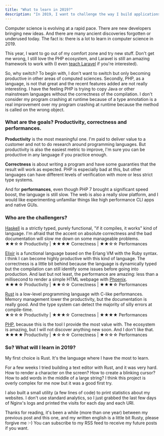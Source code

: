 ```yaml
---
title: "What to learn in 2019?"
description: "In 2019, I want to challenge the way I build applications by exploring other interesting technologies."
---
```


Computer science is evolving at a rapid pace. There are new developers bringing new ideas. And there are many ancient discoveries forgotten or underused today. The fact is: there is a lot to learn in computer science in 2019. 

This year, I want to go out of my comfort zone and try new stuff. Don't get me wrong, I still love the PHP ecosystem, and Laravel is still an amazing framework to work with (I even [teach Laravel](https://www.formation-laravel.fr/) if you're interested).

So, why switch? To begin with, I don't want to switch but only becoming productive in other areas of computed sciences. Secondly, PHP, as a language, is not that great and the recent features added are not really interesting. I have the feeling PHP is trying to copy Java or other mainstream languages without the correctness of the compilation. I don't consider my program crashing at runtime because of a type annotation is a real improvement over my program crashing at runtime because the method is called on the wrong object.

### What are the goals? Productivity, correctness and performances.

**Productivity** is the most meaningful one. I'm paid to deliver value to a customer and not to do research around programming languages. But productivity is also the easiest metric to improve, I'm sure you can be productive in any language if you practice enough.

**Correctness** is about writing a program and have some guaranties that the result will work as expected. PHP is especially bad at this, but other languages can have different levels of verification with more or less strict type systems.

And for **performances**, even though PHP 7 brought a significant speed boost, the language is still slow. The web is also a really slow platform, and I would like experimenting unfamiliar things like high performance CLI apps and native GUIs. 

### Who are the challengers?

[Haskell](https://haskell-lang.org/) is a strictly typed, purely functional, "if it compiles, it works" kind of language. I'm afraid that the accent on absolute correctness and the bad documentation will slow me down on some manageable problems.
<br class="inline-block mb-2">
<span class="text-orange-light">★★</span><span class="text-orange-darker">☆☆</span> Productivity |
<span class="text-orange-light">★★★★</span><span class="text-orange-darker"></span> Correctness |
<span class="text-orange-light">★★</span><span class="text-orange-darker">☆☆</span> Performances

[Elixir](https://elixir-lang.org/) is a functional language based on the Erlang VM with the Ruby syntax. I think I can become highly productive with this kind of language. The correctness is a little bit behind because the language is dynamically typed but the compilation can still identify some issues before going into production. And last but not least, the performance are amazing: less than a millisecond to render a simple HTML webpage with [Phoenix](https://phoenixframework.org/).
<br class="inline-block mb-2">
<span class="text-orange-light">★★★</span><span class="text-orange-darker">☆</span> Productivity |
<span class="text-orange-light">★★</span><span class="text-orange-darker">☆☆</span> Correctness |
<span class="text-orange-light">★★★</span><span class="text-orange-darker">☆</span> Performances

[Rust](https://www.rust-lang.org/) is a low-level programming language with C-like performances. Memory management lower the productivity, but the documentation is really good. And the type system can detect the majority of silly errors at compile-time.
<br class="inline-block mb-2">
<span class="text-orange-light">★</span><span class="text-orange-darker">☆☆☆</span> Productivity |
<span class="text-orange-light">★★★</span><span class="text-orange-darker">☆</span> Correctness |
<span class="text-orange-light">★★★★</span><span class="text-orange-darker"></span> Performances

[PHP](https://secure.php.net/), because this is the tool I provide the most value with. The ecosystem is amazing, but I will not discover anything new soon. And I don't like that.
<br class="inline-block mb-2">
<span class="text-orange-light">★★★★</span><span class="text-orange-darker"></span> Productivity |
<span class="text-orange-light">★</span><span class="text-orange-darker">☆☆☆</span> Correctness |
<span class="text-orange-light">★</span><span class="text-orange-darker">☆☆☆</span> Performances

### So? What will I learn in 2019?

My first choice is Rust. It's the language where I have the most to learn.

For a few weeks I tried building a text editor with Rust, and it was very hard. How to render a character on the screen? How to create a blinking cursor? How to add words in the middle of a large string? I think this project is overly complex for me now but it was a good first try.

I also built a small utility (a few lines of code) to print statistics about my websites. I don't use standard analytics, so I just grabbed the last few days of Nginx's logs and printed the visits for each day and each URI.

Thanks for reading, it's been a while (more than one year) between my previous post and this one, and my written english is a little bit Rusty, please forgive me :-) You can subscribe to my RSS feed to receive my future posts if you want.